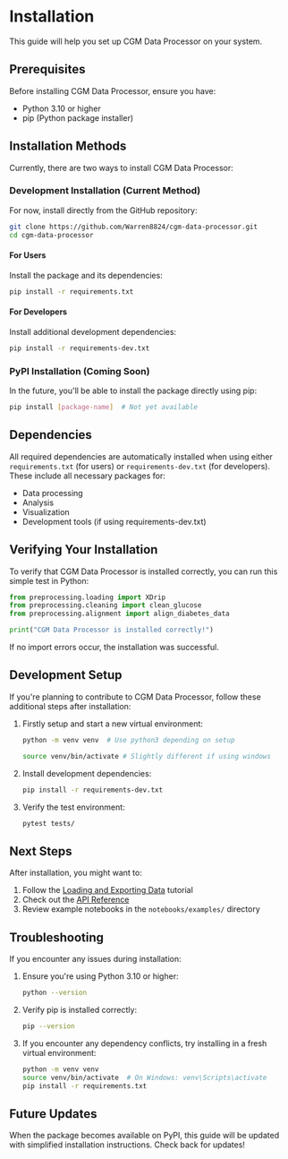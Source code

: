 # Installation

This guide will help you set up CGM Data Processor on your system.

## Prerequisites

Before installing CGM Data Processor, ensure you have:

- Python 3.10 or higher
- pip (Python package installer)

## Installation Methods

Currently, there are two ways to install CGM Data Processor:

### Development Installation (Current Method)

For now, install directly from the GitHub repository:

```bash
git clone https://github.com/Warren8824/cgm-data-processor.git
cd cgm-data-processor
```

#### For Users
Install the package and its dependencies:
```bash
pip install -r requirements.txt
```

#### For Developers
Install additional development dependencies:
```bash
pip install -r requirements-dev.txt
```

### PyPI Installation (Coming Soon)

In the future, you'll be able to install the package directly using pip:

```bash
pip install [package-name]  # Not yet available
```

## Dependencies

All required dependencies are automatically installed when using either `requirements.txt` (for users) or `requirements-dev.txt` (for developers). These include all necessary packages for:

- Data processing
- Analysis
- Visualization
- Development tools (if using requirements-dev.txt)

## Verifying Your Installation

To verify that CGM Data Processor is installed correctly, you can run this simple test in Python:

```python
from preprocessing.loading import XDrip
from preprocessing.cleaning import clean_glucose
from preprocessing.alignment import align_diabetes_data

print("CGM Data Processor is installed correctly!")
```

If no import errors occur, the installation was successful.

## Development Setup

If you're planning to contribute to CGM Data Processor, follow these additional steps after installation:

1. Firstly setup and start a new virtual environment:
   ```bash
   python -m venv venv  # Use python3 depending on setup
   ```
   ```bash
   source venv/bin/activate # Slightly different if using windows  
   ```

2. Install development dependencies:
   ```bash
   pip install -r requirements-dev.txt
   ```

3. Verify the test environment:
   ```bash
   pytest tests/
   ```

## Next Steps

After installation, you might want to:

1. Follow the [Loading and Exporting Data](../user-guide/tutorials/load_and_export_data.md) tutorial
2. Check out the [API Reference](../api/index.md)
3. Review example notebooks in the `notebooks/examples/` directory

## Troubleshooting

If you encounter any issues during installation:

1. Ensure you're using Python 3.10 or higher:
   ```bash
   python --version
   ```

2. Verify pip is installed correctly:
   ```bash
   pip --version
   ```

3. If you encounter any dependency conflicts, try installing in a fresh virtual environment:
   ```bash
   python -m venv venv
   source venv/bin/activate  # On Windows: venv\Scripts\activate
   pip install -r requirements.txt
   ```

## Future Updates

When the package becomes available on PyPI, this guide will be updated with simplified installation instructions. Check back for updates!